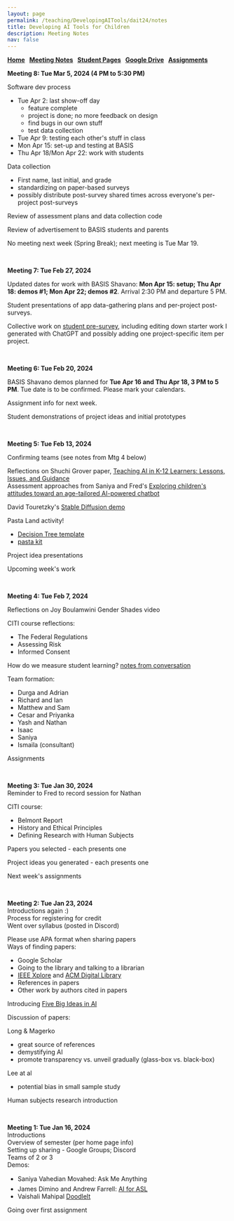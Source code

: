 ```yaml
---
layout: page
permalink: /teaching/DevelopingAITools/dait24/notes
title: Developing AI Tools for Children
description: Meeting Notes
nav: false
---
```


**[Home](/teaching/DevelopingAITools) &nbsp; [Meeting Notes](/teaching/DevelopingAITools/dait24/notes) &nbsp; [Student Pages](/teaching/DevelopingAITools/dait24/student) &nbsp; [Google Drive](https://drive.google.com/drive/folders/1mO3MYmMt-b0SZc763X4If9lzzgykz1Pp) &nbsp; [Assignments](/teaching/DevelopingAITools/dait24/assignments)**

**Meeting 8: Tue Mar 5, 2024 (4 PM to 5:30 PM)**

Software dev process
* Tue Apr 2: last show-off day
    * feature complete
    * project is done; no more feedback on design
    * find bugs in our own stuff
    * test data collection
* Tue Apr 9: testing each other's stuff in class
* Mon Apr 15: set-up and testing at BASIS
* Thu Apr 18/Mon Apr 22: work with students

Data collection
* First name, last initial, and grade
* standardizing on paper-based surveys
* possibly distribute post-survey shared times across everyone's per-project post-surveys

Review of assessment plans and data collection code

Review of advertisement to BASIS students and parents

No meeting next week (Spring Break); next meeting is Tue Mar 19.

&nbsp;

**Meeting 7: Tue Feb 27, 2024**

Updated dates for work with BASIS Shavano: **Mon Apr 15: setup; Thu Apr 18: demos #1; Mon Apr 22; demos #2**. Arrival 2:30 PM and departure 5 PM.

Student presentations of app data-gathering plans and per-project post-surveys.

Collective work on [student pre-survey](https://docs.google.com/document/d/1KEhPaA01u-_kS4LQQuuIkwnatW6bK1cCt-5aLE3TPQU), including editing down starter work I generated with ChatGPT and possibly adding one project-specific item per project.

&nbsp;

**Meeting 6: Tue Feb 20, 2024**

BASIS Shavano demos planned for **Tue Apr 16 and Thu Apr 18, 3 PM to 5
PM**. Tue date is to be confirmed. Please mark your calendars.

Assignment info for next week.

Student demonstrations of project ideas and initial prototypes

&nbsp;

**Meeting 5: Tue Feb 13, 2024**

Confirming teams (see notes from Mtg 4 below)

Reflections on Shuchi Grover paper, [Teaching AI in K-12 Learners: Lessons,
Issues, and
Guidance](https://drive.google.com/file/d/17Bt-p6CvaFYF4zFaAUW2cu3SvvMQRxoW/view) \
Assessment approaches from Saniya and Fred's [Exploring children's attitudes toward an
age-tailored AI-powered
chatbot](https://drive.google.com/file/d/1BcGdgQlwBAFb-QmRESEfi90SWZzTK4BY/view)

David Touretzky's [Stable Diffusion demo](https://github.com/akameswa/DiffusionDemo)


Pasta Land activity!
* [Decision Tree template](https://docs.google.com/drawings/d/19ucIXHCizFNEFbJYkeUiunIfwuhk3NCw9BBn9nRElb0)
* [pasta kit](/assets/img/dait24-pasta-land-kit.jpg)

Project idea presentations

Upcoming week's work

&nbsp;


**Meeting 4: Tue Feb 7, 2024**

Reflections on Joy Boulamwini Gender Shades video

CITI course reflections:
* The Federal Regulations
* Assessing Risk
* Informed Consent

How do we measure student learning?
[notes from conversation](/assets/pdf/dait-assessment-notes-20240206.txt)

Team formation:
* Durga and Adrian
* Richard and Ian
* Matthew and Sam
* Cesar and Priyanka
* Yash and Nathan
* Isaac
* Saniya
* Ismaila (consultant)

Assignments

&nbsp;



**Meeting 3: Tue Jan 30, 2024** \
Reminder to Fred to record session for Nathan 

CITI course: 
* Belmont Report
* History and Ethical Principles
* Defining Research with Human Subjects

Papers you selected - each presents one

Project ideas you generated - each presents one

Next week's assignments

&nbsp;


**Meeting 2: Tue Jan 23, 2024** \
Introductions again :) \
Process for registering for credit \
Went over syllabus (posted in Discord)

Please use APA format when sharing papers \
Ways of finding papers:
* Google Scholar
* Going to the library and talking to a librarian
* [IEEE Xplore](https://ieeexplore.ieee.org/Xplore/home.jsp) and [ACM Digital Library](https://dl.acm.org/)
* References in papers
* Other work by authors cited in papers

Introducing [Five Big Ideas in AI](https://ai4k12.org)

Discussion of papers:

Long & Magerko
* great source of references
* demystifying AI
* promote transparency vs. unveil gradually (glass-box vs. black-box)

Lee at al
* potential bias in small sample study

Human subjects research introduction

&nbsp;


**Meeting 1: Tue Jan 16, 2024** \
Introductions \
Overview of semester (per home page info) \
Setting up sharing - Google Groups; Discord \
Teams of 2 or 3 \
Demos:
* Saniya Vahedian Movahed: &#147;Ask Me Anything&#148;
* James Dimino and Andrew Farrell: [AI for ASL](https://engaging-computing.github.io/AI-for-ASL/SignInterpreter/src/)
* Vaishali Mahipal [DoodleIt](https://tinyurl.com/mydoodleit)

Going over first assignment

